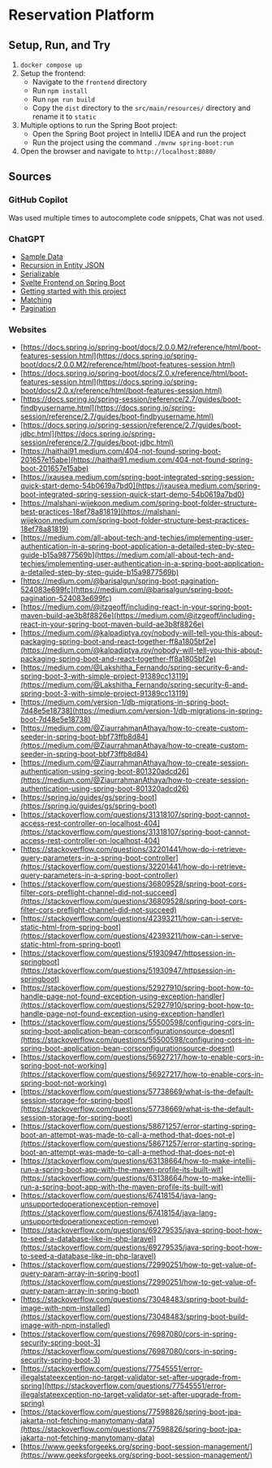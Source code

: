 # Reservation Platform

## Setup, Run, and Try

1. `docker compose up`
2. Setup the frontend:
    - Navigate to the `frontend` directory
    - Run `npm install`
    - Run `npm run build`
    - Copy the `dist` directory to the `src/main/resources/` directory and rename it to `static`
3. Multiple options to run the Spring Boot project:
    - Open the Spring Boot project in IntelliJ IDEA and run the project
    - Run the project using the command `./mvnw spring-boot:run`
4. Open the browser and navigate to `http://localhost:8080/`

## Sources

### GitHub Copilot

Was used multiple times to autocomplete code snippets, Chat was not used.

### ChatGPT

- [Sample Data](https://chatgpt.com/share/6780181a-0e38-8002-8a63-4b786e0f08ff)
- [Recursion in Entity JSON](https://chatgpt.com/share/67801832-cc74-8002-9069-df57665beca8)
- [Serializable](https://chatgpt.com/share/6780184a-31bc-8002-8914-fa0e936c3d3f)
- [Svelte Frontend on Spring Boot](https://chatgpt.com/share/67801887-0884-8002-baa5-845a6d97cced)
- [Getting started with this project](https://chatgpt.com/share/677a9dc5-f8d8-8002-8ec1-b3b4aad9a5af)
- [Matching](https://chatgpt.com/share/678018ad-6ae8-8002-a21a-da5d0b614ca4)
- [Pagination](https://chatgpt.com/share/678018be-68bc-8002-bda0-7b3c2e3944c4)

### Websites
- [https://docs.spring.io/spring-boot/docs/2.0.0.M2/reference/html/boot-features-session.html](https://docs.spring.io/spring-boot/docs/2.0.0.M2/reference/html/boot-features-session.html)
- [https://docs.spring.io/spring-boot/docs/2.0.x/reference/html/boot-features-session.html](https://docs.spring.io/spring-boot/docs/2.0.x/reference/html/boot-features-session.html)
- [https://docs.spring.io/spring-session/reference/2.7/guides/boot-findbyusername.html](https://docs.spring.io/spring-session/reference/2.7/guides/boot-findbyusername.html)
- [https://docs.spring.io/spring-session/reference/2.7/guides/boot-jdbc.html](https://docs.spring.io/spring-session/reference/2.7/guides/boot-jdbc.html)
- [https://haithai91.medium.com/404-not-found-spring-boot-201657e15abe](https://haithai91.medium.com/404-not-found-spring-boot-201657e15abe)
- [https://jxausea.medium.com/spring-boot-integrated-spring-session-quick-start-demo-54b0619a7bd0](https://jxausea.medium.com/spring-boot-integrated-spring-session-quick-start-demo-54b0619a7bd0)
- [https://malshani-wijekoon.medium.com/spring-boot-folder-structure-best-practices-18ef78a81819](https://malshani-wijekoon.medium.com/spring-boot-folder-structure-best-practices-18ef78a81819)
- [https://medium.com/all-about-tech-and-techies/implementing-user-authentication-in-a-spring-boot-application-a-detailed-step-by-step-guide-b15a9877569b](https://medium.com/all-about-tech-and-techies/implementing-user-authentication-in-a-spring-boot-application-a-detailed-step-by-step-guide-b15a9877569b)
- [https://medium.com/@barisalgun/spring-boot-pagination-524083e699fc](https://medium.com/@barisalgun/spring-boot-pagination-524083e699fc)
- [https://medium.com/@itzgeoff/including-react-in-your-spring-boot-maven-build-ae3b8f8826e](https://medium.com/@itzgeoff/including-react-in-your-spring-boot-maven-build-ae3b8f8826e)
- [https://medium.com/@kalpadiptya.roy/nobody-will-tell-you-this-about-packaging-spring-boot-and-react-together-ff8a1805bf2e](https://medium.com/@kalpadiptya.roy/nobody-will-tell-you-this-about-packaging-spring-boot-and-react-together-ff8a1805bf2e)
- [https://medium.com/@Lakshitha_Fernando/spring-security-6-and-spring-boot-3-with-simple-project-91389cc13119](https://medium.com/@Lakshitha_Fernando/spring-security-6-and-spring-boot-3-with-simple-project-91389cc13119)
- [https://medium.com/version-1/db-migrations-in-spring-boot-7d48e5e18738](https://medium.com/version-1/db-migrations-in-spring-boot-7d48e5e18738)
- [https://medium.com/@ZiaurrahmanAthaya/how-to-create-custom-seeder-in-spring-boot-bbf73ffb8d84](https://medium.com/@ZiaurrahmanAthaya/how-to-create-custom-seeder-in-spring-boot-bbf73ffb8d84)
- [https://medium.com/@ZiaurrahmanAthaya/how-to-create-session-authentication-using-spring-boot-801320adcd26](https://medium.com/@ZiaurrahmanAthaya/how-to-create-session-authentication-using-spring-boot-801320adcd26)
- [https://spring.io/guides/gs/spring-boot](https://spring.io/guides/gs/spring-boot)
- [https://stackoverflow.com/questions/31318107/spring-boot-cannot-access-rest-controller-on-localhost-404](https://stackoverflow.com/questions/31318107/spring-boot-cannot-access-rest-controller-on-localhost-404)
- [https://stackoverflow.com/questions/32201441/how-do-i-retrieve-query-parameters-in-a-spring-boot-controller](https://stackoverflow.com/questions/32201441/how-do-i-retrieve-query-parameters-in-a-spring-boot-controller)
- [https://stackoverflow.com/questions/36809528/spring-boot-cors-filter-cors-preflight-channel-did-not-succeed](https://stackoverflow.com/questions/36809528/spring-boot-cors-filter-cors-preflight-channel-did-not-succeed)
- [https://stackoverflow.com/questions/42393211/how-can-i-serve-static-html-from-spring-boot](https://stackoverflow.com/questions/42393211/how-can-i-serve-static-html-from-spring-boot)
- [https://stackoverflow.com/questions/51930947/httpsession-in-springboot](https://stackoverflow.com/questions/51930947/httpsession-in-springboot)
- [https://stackoverflow.com/questions/52927910/spring-boot-how-to-handle-page-not-found-exception-using-exception-handler](https://stackoverflow.com/questions/52927910/spring-boot-how-to-handle-page-not-found-exception-using-exception-handler)
- [https://stackoverflow.com/questions/55500598/configuring-cors-in-spring-boot-application-bean-corsconfigurationsource-doesnt](https://stackoverflow.com/questions/55500598/configuring-cors-in-spring-boot-application-bean-corsconfigurationsource-doesnt)
- [https://stackoverflow.com/questions/56927217/how-to-enable-cors-in-spring-boot-not-working](https://stackoverflow.com/questions/56927217/how-to-enable-cors-in-spring-boot-not-working)
- [https://stackoverflow.com/questions/57738669/what-is-the-default-session-storage-for-spring-boot](https://stackoverflow.com/questions/57738669/what-is-the-default-session-storage-for-spring-boot)
- [https://stackoverflow.com/questions/58671257/error-starting-spring-boot-an-attempt-was-made-to-call-a-method-that-does-not-e](https://stackoverflow.com/questions/58671257/error-starting-spring-boot-an-attempt-was-made-to-call-a-method-that-does-not-e)
- [https://stackoverflow.com/questions/63138664/how-to-make-intellij-run-a-spring-boot-app-with-the-maven-profile-its-built-wit](https://stackoverflow.com/questions/63138664/how-to-make-intellij-run-a-spring-boot-app-with-the-maven-profile-its-built-wit)
- [https://stackoverflow.com/questions/67418154/java-lang-unsupportedoperationexception-remove](https://stackoverflow.com/questions/67418154/java-lang-unsupportedoperationexception-remove)
- [https://stackoverflow.com/questions/69279535/java-spring-boot-how-to-seed-a-database-like-in-php-laravel](https://stackoverflow.com/questions/69279535/java-spring-boot-how-to-seed-a-database-like-in-php-laravel)
- [https://stackoverflow.com/questions/72990251/how-to-get-value-of-query-param-array-in-spring-boot](https://stackoverflow.com/questions/72990251/how-to-get-value-of-query-param-array-in-spring-boot)
- [https://stackoverflow.com/questions/73048483/spring-boot-build-image-with-npm-installed](https://stackoverflow.com/questions/73048483/spring-boot-build-image-with-npm-installed)
- [https://stackoverflow.com/questions/76987080/cors-in-spring-security-spring-boot-3](https://stackoverflow.com/questions/76987080/cors-in-spring-security-spring-boot-3)
- [https://stackoverflow.com/questions/77545551/error-illegalstateexception-no-target-validator-set-after-upgrade-from-spring](https://stackoverflow.com/questions/77545551/error-illegalstateexception-no-target-validator-set-after-upgrade-from-spring)
- [https://stackoverflow.com/questions/77598826/spring-boot-jpa-jakarta-not-fetching-manytomany-data](https://stackoverflow.com/questions/77598826/spring-boot-jpa-jakarta-not-fetching-manytomany-data)
- [https://www.geeksforgeeks.org/spring-boot-session-management/](https://www.geeksforgeeks.org/spring-boot-session-management/)
